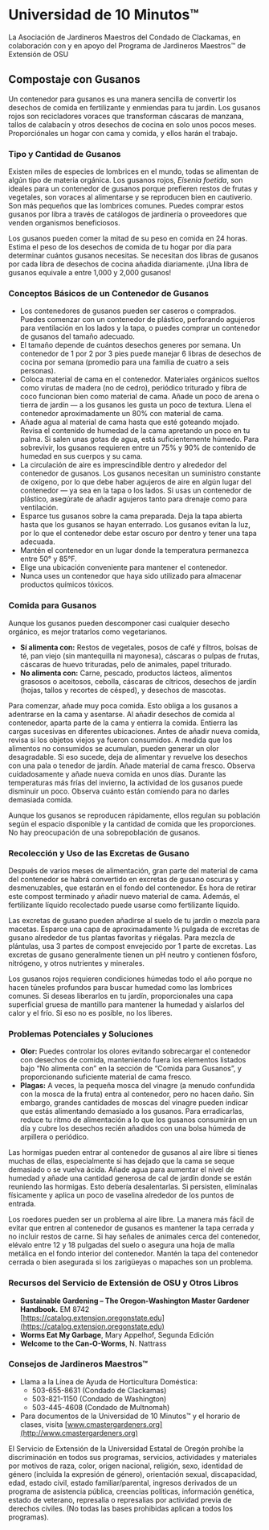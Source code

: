 # Universidad de 10 Minutos™  
La Asociación de Jardineros Maestros del Condado de Clackamas, en colaboración con y en apoyo del Programa de Jardineros Maestros™ de Extensión de OSU  

## Compostaje con Gusanos  
Un contenedor para gusanos es una manera sencilla de convertir los desechos de comida en fertilizante y enmiendas para tu jardín. Los gusanos rojos son recicladores voraces que transforman cáscaras de manzana, tallos de calabacín y otros desechos de cocina en solo unos pocos meses. Proporciónales un hogar con cama y comida, y ellos harán el trabajo.  

### Tipo y Cantidad de Gusanos  
Existen miles de especies de lombrices en el mundo, todas se alimentan de algún tipo de materia orgánica. Los gusanos rojos, *Eisenia foetida*, son ideales para un contenedor de gusanos porque prefieren restos de frutas y vegetales, son voraces al alimentarse y se reproducen bien en cautiverio. Son más pequeños que las lombrices comunes. Puedes comprar estos gusanos por libra a través de catálogos de jardinería o proveedores que venden organismos beneficiosos.  

Los gusanos pueden comer la mitad de su peso en comida en 24 horas. Estima el peso de los desechos de comida de tu hogar por día para determinar cuántos gusanos necesitas. Se necesitan dos libras de gusanos por cada libra de desechos de cocina añadida diariamente. ¡Una libra de gusanos equivale a entre 1,000 y 2,000 gusanos!  

### Conceptos Básicos de un Contenedor de Gusanos  
- Los contenedores de gusanos pueden ser caseros o comprados. Puedes comenzar con un contenedor de plástico, perforando agujeros para ventilación en los lados y la tapa, o puedes comprar un contenedor de gusanos del tamaño adecuado.  
- El tamaño depende de cuántos desechos generes por semana. Un contenedor de 1 por 2 por 3 pies puede manejar 6 libras de desechos de cocina por semana (promedio para una familia de cuatro a seis personas).  
- Coloca material de cama en el contenedor. Materiales orgánicos sueltos como virutas de madera (no de cedro), periódico triturado y fibra de coco funcionan bien como material de cama. Añade un poco de arena o tierra de jardín — a los gusanos les gusta un poco de textura. Llena el contenedor aproximadamente un 80% con material de cama.  
- Añade agua al material de cama hasta que esté goteando mojado. Revisa el contenido de humedad de la cama apretando un poco en tu palma. Si salen unas gotas de agua, está suficientemente húmedo. Para sobrevivir, los gusanos requieren entre un 75% y 90% de contenido de humedad en sus cuerpos y su cama.  
- La circulación de aire es imprescindible dentro y alrededor del contenedor de gusanos. Los gusanos necesitan un suministro constante de oxígeno, por lo que debe haber agujeros de aire en algún lugar del contenedor — ya sea en la tapa o los lados. Si usas un contenedor de plástico, asegúrate de añadir agujeros tanto para drenaje como para ventilación.  
- Esparce tus gusanos sobre la cama preparada. Deja la tapa abierta hasta que los gusanos se hayan enterrado. Los gusanos evitan la luz, por lo que el contenedor debe estar oscuro por dentro y tener una tapa adecuada.  
- Mantén el contenedor en un lugar donde la temperatura permanezca entre 50° y 85°F.  
- Elige una ubicación conveniente para mantener el contenedor.  
- Nunca uses un contenedor que haya sido utilizado para almacenar productos químicos tóxicos.  

### Comida para Gusanos  
Aunque los gusanos pueden descomponer casi cualquier desecho orgánico, es mejor tratarlos como vegetarianos.  
- **Sí alimenta con:** Restos de vegetales, posos de café y filtros, bolsas de té, pan viejo (sin mantequilla ni mayonesa), cáscaras o pulpas de frutas, cáscaras de huevo trituradas, pelo de animales, papel triturado.  
- **No alimenta con:** Carne, pescado, productos lácteos, alimentos grasosos o aceitosos, cebolla, cáscaras de cítricos, desechos de jardín (hojas, tallos y recortes de césped), y desechos de mascotas.  

Para comenzar, añade muy poca comida. Esto obliga a los gusanos a adentrarse en la cama y asentarse. Al añadir desechos de comida al contenedor, aparta parte de la cama y entierra la comida. Entierra las cargas sucesivas en diferentes ubicaciones. Antes de añadir nueva comida, revisa si los objetos viejos ya fueron consumidos. A medida que los alimentos no consumidos se acumulan, pueden generar un olor desagradable. Si eso sucede, deja de alimentar y revuelve los desechos con una pala o tenedor de jardín. Añade material de cama fresco. Observa cuidadosamente y añade nueva comida en unos días. Durante las temperaturas más frías del invierno, la actividad de los gusanos puede disminuir un poco. Observa cuánto están comiendo para no darles demasiada comida.  

Aunque los gusanos se reproducen rápidamente, ellos regulan su población según el espacio disponible y la cantidad de comida que les proporciones. No hay preocupación de una sobrepoblación de gusanos.  

### Recolección y Uso de las Excretas de Gusano  
Después de varios meses de alimentación, gran parte del material de cama del contenedor se habrá convertido en excretas de gusano oscuras y desmenuzables, que estarán en el fondo del contenedor. Es hora de retirar este compost terminado y añadir nuevo material de cama. Además, el fertilizante líquido recolectado puede usarse como fertilizante líquido.  

Las excretas de gusano pueden añadirse al suelo de tu jardín o mezcla para macetas. Esparce una capa de aproximadamente ½ pulgada de excretas de gusano alrededor de tus plantas favoritas y riégalas. Para mezcla de plántulas, usa 3 partes de compost envejecido por 1 parte de excretas. Las excretas de gusano generalmente tienen un pH neutro y contienen fósforo, nitrógeno, y otros nutrientes y minerales.  

Los gusanos rojos requieren condiciones húmedas todo el año porque no hacen túneles profundos para buscar humedad como las lombrices comunes. Si deseas liberarlos en tu jardín, proporcionales una capa superficial gruesa de mantillo para mantener la humedad y aislarlos del calor y el frío. Si eso no es posible, no los liberes.  

### Problemas Potenciales y Soluciones  
- **Olor:** Puedes controlar los olores evitando sobrecargar el contenedor con desechos de comida, manteniendo fuera los elementos listados bajo “No alimenta con” en la sección de “Comida para Gusanos”, y proporcionando suficiente material de cama fresco.  
- **Plagas:** A veces, la pequeña mosca del vinagre (a menudo confundida con la mosca de la fruta) entra al contenedor, pero no hacen daño. Sin embargo, grandes cantidades de moscas del vinagre pueden indicar que estás alimentando demasiado a los gusanos. Para erradicarlas, reduce tu ritmo de alimentación a lo que los gusanos consumirán en un día y cubre los desechos recién añadidos con una bolsa húmeda de arpillera o periódico.  

Las hormigas pueden entrar al contenedor de gusanos al aire libre si tienes muchas de ellas, especialmente si has dejado que la cama se seque demasiado o se vuelva ácida. Añade agua para aumentar el nivel de humedad y añade una cantidad generosa de cal de jardín donde se están reuniendo las hormigas. Esto debería desalentarlas. Si persisten, elimínalas físicamente y aplica un poco de vaselina alrededor de los puntos de entrada.  

Los roedores pueden ser un problema al aire libre. La manera más fácil de evitar que entren al contenedor de gusanos es mantener la tapa cerrada y no incluir restos de carne. Si hay señales de animales cerca del contenedor, elévalo entre 12 y 18 pulgadas del suelo o asegura una hoja de malla metálica en el fondo interior del contenedor. Mantén la tapa del contenedor cerrada o bien asegurada si los zarigüeyas o mapaches son un problema.  

### Recursos del Servicio de Extensión de OSU y Otros Libros  
- **Sustainable Gardening – The Oregon-Washington Master Gardener Handbook.** EM 8742  
  [https://catalog.extension.oregonstate.edu](https://catalog.extension.oregonstate.edu)  
- **Worms Eat My Garbage**, Mary Appelhof, Segunda Edición  
- **Welcome to the Can-O-Worms**, N. Nattrass  

### Consejos de Jardineros Maestros™  
- Llama a la Línea de Ayuda de Horticultura Doméstica:  
  - 503-655-8631 (Condado de Clackamas)  
  - 503-821-1150 (Condado de Washington)  
  - 503-445-4608 (Condado de Multnomah)  
- Para documentos de la Universidad de 10 Minutos™ y el horario de clases, visita [www.cmastergardeners.org](http://www.cmastergardeners.org)  

El Servicio de Extensión de la Universidad Estatal de Oregón prohíbe la discriminación en todos sus programas, servicios, actividades y materiales por motivos de raza, color, origen nacional, religión, sexo, identidad de género (incluida la expresión de género), orientación sexual, discapacidad, edad, estado civil, estado familiar/parental, ingresos derivados de un programa de asistencia pública, creencias políticas, información genética, estado de veterano, represalia o represalias por actividad previa de derechos civiles. (No todas las bases prohibidas aplican a todos los programas).